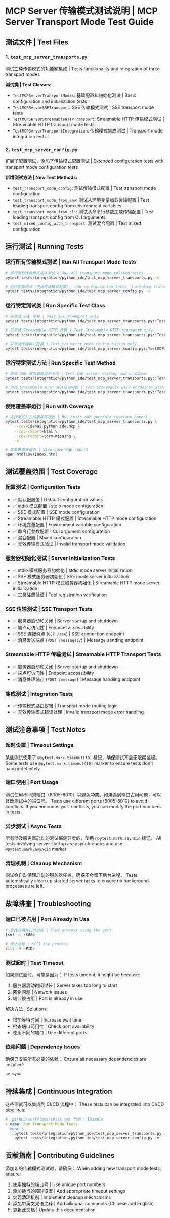 # MCP Server 传输模式测试说明 | MCP Server Transport Mode Test Guide

## 测试文件 | Test Files

### 1. `test_mcp_server_transports.py`
测试三种传输模式的功能和集成 | Tests functionality and integration of three transport modes

**测试类 | Test Classes:**
- `TestMCPServerTransportModes`: 基础配置和初始化测试 | Basic configuration and initialization tests
- `TestMCPServerSSETransport`: SSE 传输模式测试 | SSE transport mode tests
- `TestMCPServerStreamableHTTPTransport`: Streamable HTTP 传输模式测试 | Streamable HTTP transport mode tests
- `TestMCPServerTransportIntegration`: 传输模式集成测试 | Transport mode integration tests

### 2. `test_mcp_server_config.py`
扩展了配置测试，添加了传输模式配置测试 | Extended configuration tests with transport mode configuration tests

**新增测试方法 | New Test Methods:**
- `test_transport_mode_config`: 测试传输模式配置 | Test transport mode configuration
- `test_transport_mode_from_env`: 测试从环境变量加载传输配置 | Test loading transport config from environment variables
- `test_transport_mode_from_cli`: 测试从命令行参数加载传输配置 | Test loading transport config from CLI arguments
- `test_mixed_config_with_transport`: 测试混合配置 | Test mixed configuration

## 运行测试 | Running Tests

### 运行所有传输模式测试 | Run All Transport Mode Tests

```bash
# 运行所有传输模式相关测试 | Run all transport mode related tests
pytest tests/integration/python_ide/test_mcp_server_transports.py -v

# 运行配置测试（包括传输模式配置）| Run configuration tests (including transport mode config)
pytest tests/integration/python_ide/test_mcp_server_config.py -v
```

### 运行特定测试类 | Run Specific Test Class

```bash
# 只测试 SSE 传输 | Test SSE transport only
pytest tests/integration/python_ide/test_mcp_server_transports.py::TestMCPServerSSETransport -v

# 只测试 Streamable HTTP 传输 | Test Streamable HTTP transport only
pytest tests/integration/python_ide/test_mcp_server_transports.py::TestMCPServerStreamableHTTPTransport -v

# 只测试传输模式配置 | Test transport mode configuration only
pytest tests/integration/python_ide/test_mcp_server_config.py::TestMCPServerConfig::test_transport_mode_config -v
```

### 运行特定测试方法 | Run Specific Test Method

```bash
# 测试 SSE 服务器启动和关闭 | Test SSE server startup and shutdown
pytest tests/integration/python_ide/test_mcp_server_transports.py::TestMCPServerSSETransport::test_sse_server_startup_and_shutdown -v

# 测试 Streamable HTTP 端点可访问性 | Test Streamable HTTP endpoints accessibility
pytest tests/integration/python_ide/test_mcp_server_transports.py::TestMCPServerStreamableHTTPTransport::test_streamable_http_server_endpoints_accessible -v
```

### 使用覆盖率运行 | Run with Coverage

```bash
# 运行测试并生成覆盖率报告 | Run tests and generate coverage report
pytest tests/integration/python_ide/test_mcp_server_transports.py \
    --cov=ide4ai.python_ide.mcp \
    --cov-report=html \
    --cov-report=term-missing \
    -v

# 查看覆盖率报告 | View coverage report
open htmlcov/index.html
```

## 测试覆盖范围 | Test Coverage

### 配置测试 | Configuration Tests
- ✅ 默认配置值 | Default configuration values
- ✅ stdio 模式配置 | stdio mode configuration
- ✅ SSE 模式配置 | SSE mode configuration
- ✅ Streamable HTTP 模式配置 | Streamable HTTP mode configuration
- ✅ 环境变量配置 | Environment variable configuration
- ✅ 命令行参数配置 | CLI argument configuration
- ✅ 混合配置 | Mixed configuration
- ✅ 无效传输模式验证 | Invalid transport mode validation

### 服务器初始化测试 | Server Initialization Tests
- ✅ stdio 模式服务器初始化 | stdio mode server initialization
- ✅ SSE 模式服务器初始化 | SSE mode server initialization
- ✅ Streamable HTTP 模式服务器初始化 | Streamable HTTP mode server initialization
- ✅ 工具注册验证 | Tool registration verification

### SSE 传输测试 | SSE Transport Tests
- ✅ 服务器启动和关闭 | Server startup and shutdown
- ✅ 端点可访问性 | Endpoint accessibility
- ✅ SSE 连接端点 (`GET /sse`) | SSE connection endpoint
- ✅ 消息发送端点 (`POST /messages/`) | Message sending endpoint

### Streamable HTTP 传输测试 | Streamable HTTP Transport Tests
- ✅ 服务器启动和关闭 | Server startup and shutdown
- ✅ 端点可访问性 | Endpoint accessibility
- ✅ 消息处理端点 (`POST /message`) | Message handling endpoint

### 集成测试 | Integration Tests
- ✅ 传输模式路由逻辑 | Transport mode routing logic
- ✅ 无效传输模式错误处理 | Invalid transport mode error handling

## 测试注意事项 | Test Notes

### 超时设置 | Timeout Settings
某些测试使用了 `@pytest.mark.timeout(10)` 标记，确保测试不会无限期挂起。
Some tests use `@pytest.mark.timeout(10)` marker to ensure tests don't hang indefinitely.

### 端口使用 | Port Usage
测试使用不同的端口（8005-8010）以避免冲突。如果遇到端口占用问题，可以修改测试中的端口号。
Tests use different ports (8005-8010) to avoid conflicts. If you encounter port conflicts, you can modify the port numbers in tests.

### 异步测试 | Async Tests
所有涉及服务器启动的测试都是异步的，使用 `@pytest.mark.asyncio` 标记。
All tests involving server startup are asynchronous and use `@pytest.mark.asyncio` marker.

### 清理机制 | Cleanup Mechanism
测试会自动清理启动的服务器任务，确保不会留下后台进程。
Tests automatically clean up started server tasks to ensure no background processes are left.

## 故障排查 | Troubleshooting

### 端口已被占用 | Port Already in Use
```bash
# 查找占用端口的进程 | Find process using the port
lsof -i :8000

# 终止进程 | Kill the process
kill -9 <PID>
```

### 测试超时 | Test Timeout
如果测试超时，可能是因为：
If tests timeout, it might be because:
1. 服务器启动时间过长 | Server takes too long to start
2. 网络问题 | Network issues
3. 端口被占用 | Port is already in use

解决方法 | Solutions:
- 增加等待时间 | Increase wait time
- 检查端口可用性 | Check port availability
- 使用不同的端口 | Use different ports

### 依赖问题 | Dependency Issues
确保已安装所有必要的依赖：
Ensure all necessary dependencies are installed:
```bash
uv sync
```

## 持续集成 | Continuous Integration

这些测试可以集成到 CI/CD 流程中：
These tests can be integrated into CI/CD pipelines:

```yaml
# .github/workflows/tests.yml 示例 | Example
- name: Run Transport Mode Tests
  run: |
    pytest tests/integration/python_ide/test_mcp_server_transports.py -v
    pytest tests/integration/python_ide/test_mcp_server_config.py -v
```

## 贡献指南 | Contributing Guidelines

添加新的传输模式测试时，请确保：
When adding new transport mode tests, ensure:

1. 使用独特的端口号 | Use unique port numbers
2. 添加适当的超时设置 | Add appropriate timeout settings
3. 实现清理机制 | Implement cleanup mechanisms
4. 添加中英文双语注释 | Add bilingual comments (Chinese and English)
5. 更新此文档 | Update this documentation

